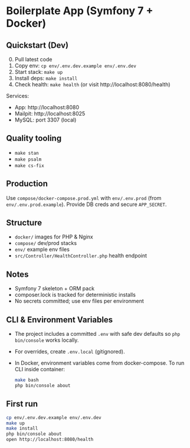# Boilerplate App (Symfony 7 + Docker)

## Quickstart (Dev)
0. Pull latest code
1. Copy env: `cp env/.env.dev.example env/.env.dev`
2. Start stack: `make up`
3. Install deps: `make install`
4. Check health: `make health` (or visit http://localhost:8080/health)

Services:
- App: http://localhost:8080
- Mailpit: http://localhost:8025
- MySQL: port 3307 (local)

## Quality tooling
- `make stan`
- `make psalm`
- `make cs-fix`

## Production
Use `compose/docker-compose.prod.yml` with `env/.env.prod` (from `env/.env.prod.example`).
Provide DB creds and secure `APP_SECRET`.

## Structure
- `docker/` images for PHP & Nginx
- `compose/` dev/prod stacks
- `env/` example env files
- `src/Controller/HealthController.php` health endpoint

## Notes
- Symfony 7 skeleton + ORM pack
- composer.lock is tracked for deterministic installs
- No secrets committed; use env files per environment

## CLI & Environment Variables
- The project includes a committed `.env` with safe dev defaults so `php bin/console` works locally.
- For overrides, create `.env.local` (gitignored).
- In Docker, environment variables come from docker-compose. To run CLI inside container:

  ```bash
  make bash
  php bin/console about
  ```

## First run
```bash
cp env/.env.dev.example env/.env.dev
make up
make install
php bin/console about
open http://localhost:8080/health
```
